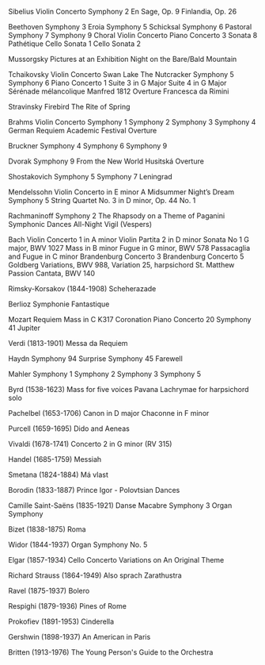 Sibelius 
Violin Concerto 
Symphony 2
En Sage, Op. 9
Finlandia, Op. 26

Beethoven 
Symphony 3 Eroia
Symphony 5 Schicksal
Symphony 6 Pastoral
Symphony 7
Symphony 9 Choral
Violin Concerto
Piano Concerto 3
Sonata 8 Pathétique
Cello Sonata 1
Cello Sonata 2

Mussorgsky
Pictures at an Exhibition
Night on the Bare/Bald Mountain

Tchaikovsky 
Violin Concerto
Swan Lake
The Nutcracker
Symphony 5
Symphony 6
Piano Concerto 1
Suite 3 in G Major
Suite 4 in G Major
Sérénade mélancolique
Manfred
1812 Overture
Francesca da Rimini

Stravinsky
Firebird
The Rite of Spring

Brahms
Violin Concerto
Symphony 1
Symphony 2
Symphony 3
Symphony 4
German Requiem
Academic Festival Overture

Bruckner
Symphony 4
Symphony 6
Symphony 9

Dvorak
Symphony 9 From the New World
Husitská Overture

Shostakovich
Symphony 5
Symphony 7 Leningrad

Mendelssohn
Violin Concerto in E minor
A Midsummer Night’s Dream
Symphony 5
String Quartet No. 3 in D minor, Op. 44 No. 1

Rachmaninoff
Symphony 2
The Rhapsody on a Theme of Paganini 
Symphonic Dances
All-Night Vigil (Vespers)

Bach
Violin Concerto 1 in A minor
Violin Partita 2 in D minor
Sonata No 1 G major, BWV 1027
Mass in B minor
Fugue in G minor, BWV 578
Passacaglia and Fugue in C minor
Brandenburg Concerto 3
Brandenburg Concerto 5
Goldberg Variations, BWV 988, Variation 25, harpsichord
St. Matthew Passion
Cantata, BWV 140

Rimsky-Korsakov (1844-1908)
Scheherazade

Berlioz
Symphonie Fantastique 

Mozart
Requiem
Mass in C K317 Coronation
Piano Concerto 20
Symphony 41 Jupiter

Verdi (1813-1901)
Messa da Requiem

Haydn
Symphony 94 Surprise
Symphony 45 Farewell

Mahler 
Symphony 1
Symphony 2
Symphony 3
Symphony 5

Byrd (1538-1623)
Mass for five voices
Pavana Lachrymae for harpsichord solo

Pachelbel (1653-1706)
Canon in D major
Chaconne in F minor

Purcell (1659-1695)
Dido and Aeneas

Vivaldi (1678-1741)
Concerto 2 in G minor (RV 315)

Handel (1685-1759)
Messiah

Smetana (1824-1884)
Má vlast

Borodin (1833-1887)
Prince Igor - Polovtsian Dances

Camille Saint-Saëns (1835-1921)
Danse Macabre
Symphony 3 Organ Symphony

Bizet (1838-1875)
Roma

Widor (1844-1937)
Organ Symphony No. 5

Elgar (1857-1934)
Cello Concerto
Variations on An Original Theme

Richard Strauss (1864-1949)
Also sprach Zarathustra

Ravel (1875-1937)
Bolero

Respighi (1879-1936)
Pines of Rome

Prokofiev (1891-1953)
Cinderella 

Gershwin (1898-1937)
An American in Paris

Britten (1913-1976)
The Young Person's Guide to the Orchestra

